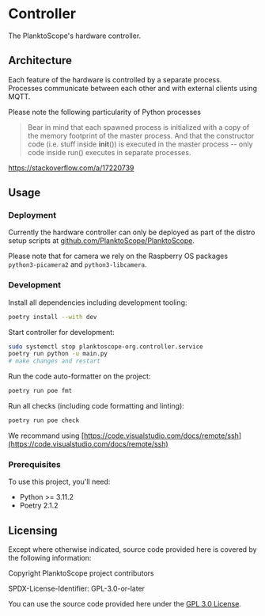 # Controller

The PlanktoScope's hardware controller.

## Architecture

Each feature of the hardware is controlled by a separate process. Processes communicate between each other and with external clients using MQTT.

Please note the following particularity of Python processes

> Bear in mind that each spawned process is initialized with a copy of the memory footprint of the master process. And that the constructor code (i.e. stuff inside **init**()) is executed in the master process -- only code inside run() executes in separate processes.

https://stackoverflow.com/a/17220739

## Usage

### Deployment

Currently the hardware controller can only be deployed as part of the distro setup scripts at [github.com/PlanktoScope/PlanktoScope](https://github.com/PlanktoScope/PlanktoScope).

Please note that for camera we rely on the Raspberry OS packages `python3-picamera2` and `python3-libcamera`.

### Development

Install all dependencies including development tooling:

```sh
poetry install --with dev
```

Start controller for development:

```sh
sudo systemctl stop planktoscope-org.controller.service
poetry run python -u main.py
# make changes and restart
```

Run the code auto-formatter on the project:

```sh
poetry run poe fmt
```

Run all checks (including code formatting and linting):

```sh
poetry run poe check
```

We recommand using [https://code.visualstudio.com/docs/remote/ssh](https://code.visualstudio.com/docs/remote/ssh)

### Prerequisites

To use this project, you'll need:

- Python >= 3.11.2
- Poetry 2.1.2

## Licensing

Except where otherwise indicated, source code provided here is covered by the following information:

Copyright PlanktoScope project contributors

SPDX-License-Identifier: GPL-3.0-or-later

You can use the source code provided here under the [GPL 3.0 License](https://www.gnu.org/licenses/gpl-3.0.en.html).
